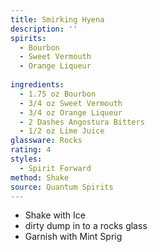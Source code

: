 ```yaml
---
title: Smirking Hyena
description: ''
spirits:
  - Bourbon
  - Sweet Vermouth
  - Orange Liqueur
  
ingredients:
  - 1.75 oz Bourbon
  - 3/4 oz Sweet Vermouth
  - 3/4 oz Orange Liqueur
  - 2 Dashes Angostura Bitters
  - 1/2 oz Lime Juice
glassware: Rocks
rating: 4
styles:
  - Spirit Forward
method: Shake
source: Quantum Spirits
---
```


- Shake with Ice
- dirty dump in to a rocks glass
- Garnish with Mint Sprig